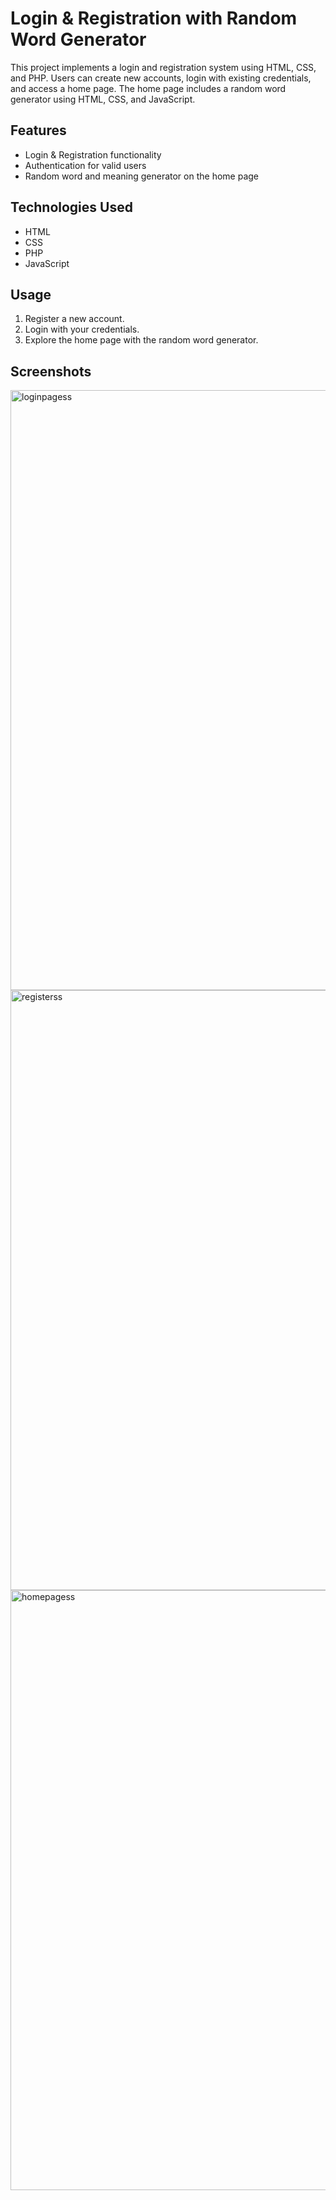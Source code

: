 # Login & Registration with Random Word Generator

This project implements a login and registration system using HTML, CSS, and PHP.
Users can create new accounts, login with existing credentials, and access a home page. 
The home page includes a random word generator using HTML, CSS, and JavaScript.

## Features

- Login & Registration functionality
- Authentication for valid users
- Random word and meaning generator on the home page

## Technologies Used

- HTML
- CSS
- PHP
- JavaScript

## Usage

1. Register a new account.
2. Login with your credentials.
3. Explore the home page with the random word generator.

## Screenshots

<img width="960" alt="loginpagess" src="https://github.com/shreya6s/LoginPage/assets/120666315/b538a991-ff0a-4356-b1ed-60396915fc51">
<img width="960" alt="registerss" src="https://github.com/shreya6s/LoginPage/assets/120666315/3b770853-673e-4bb3-a80d-392c66366112">
<img width="960" alt="homepagess" src="https://github.com/shreya6s/LoginPage/assets/120666315/9f8aa9fc-6216-475f-9926-04b380c9dfc2">

